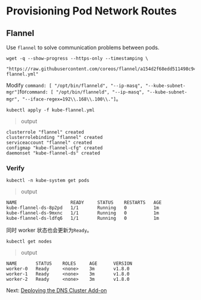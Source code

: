 # Provisioning Pod Network Routes

## Flannel

Use `flannel` to solve communication problems between pods.

```
wget -q --show-progress --https-only --timestamping \
	"https://raw.githubusercontent.com/coreos/flannel/a154d2f68edd511498c948e33c8cbde20a5901ee/Documentation/kube-flannel.yml"
```

Modify `command: [ "/opt/bin/flanneld", "--ip-masq", "--kube-subnet-mgr"]`for`command: [ "/opt/bin/flanneld", "--ip-masq", "--kube-subnet-mgr", "--iface-regex=192\\.168\\.100\\."]`。

```
kubectl apply -f kube-flannel.yml
```

> output

```
clusterrole "flannel" created
clusterrolebinding "flannel" created
serviceaccount "flannel" created
configmap "kube-flannel-cfg" created
daemonset "kube-flannel-ds" created
```

### Verify
```
kubectl -n kube-system get pods
```

> output

```
NAME                    READY     STATUS    RESTARTS   AGE
kube-flannel-ds-8p2pd   1/1       Running   0          1m
kube-flannel-ds-9mxnc   1/1       Running   0          1m
kube-flannel-ds-ldfq6   1/1       Running   0          1m
```

同时 worker 状态也会更新为`Ready`。

```
kubectl get nodes
```

> output

```
NAME       STATUS    ROLES     AGE      VERSION
worker-0   Ready     <none>    3m       v1.8.0
worker-1   Ready     <none>    3m       v1.8.0
worker-2   Ready     <none>    3m       v1.8.0
```

Next: [Deploying the DNS Cluster Add-on](12-dns-addon.md)
